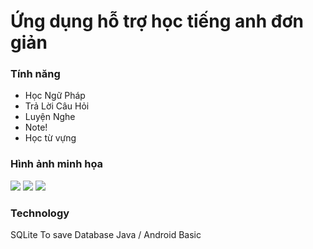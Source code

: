 # Ứng dụng hỗ trợ học tiếng anh đơn giản

### Tính năng
- Học Ngữ Pháp
- Trả Lời Câu Hỏi
- Luyện Nghe
- Note!
- Học từ vựng

### Hình ảnh minh họa 
![](https://user-images.githubusercontent.com/38346869/57793932-b2b6ab80-776c-11e9-9f26-185da16772d5.png)
![](https://user-images.githubusercontent.com/38346869/57793948-bcd8aa00-776c-11e9-800c-77b51ebf0139.png)
![](https://user-images.githubusercontent.com/38346869/57793967-c82bd580-776c-11e9-84bf-1798d9c3a17b.png)

### Technology
SQLite To save Database
Java / Android Basic 
